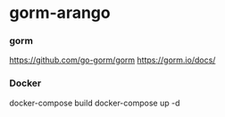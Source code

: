 # gorm-arango

### gorm
https://github.com/go-gorm/gorm
https://gorm.io/docs/


### Docker
docker-compose build
docker-compose up -d